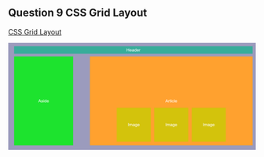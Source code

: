 ## Question 9 CSS Grid Layout

[CSS Grid Layout](https://6489eeeb07a29c0b429cdc79--sprightly-melomakarona-a43ab2.netlify.app/)

![CSS Grid Layout](/css-question-9/grid_layout.png)
